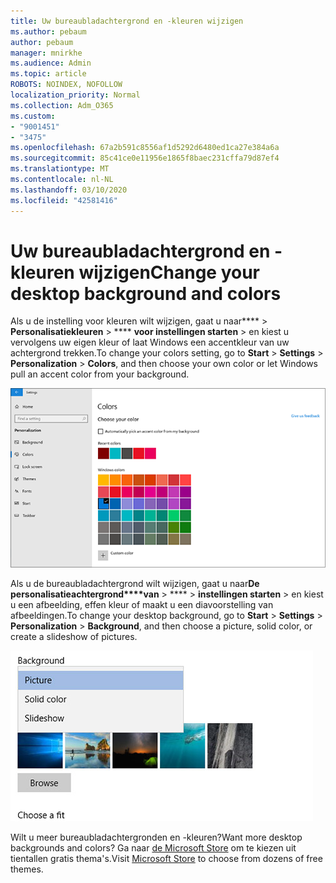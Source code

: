 ```yaml
---
title: Uw bureaubladachtergrond en -kleuren wijzigen
ms.author: pebaum
author: pebaum
manager: mnirkhe
ms.audience: Admin
ms.topic: article
ROBOTS: NOINDEX, NOFOLLOW
localization_priority: Normal
ms.collection: Adm_O365
ms.custom:
- "9001451"
- "3475"
ms.openlocfilehash: 67a2b591c8556af1d5292d6480ed1ca27e384a6a
ms.sourcegitcommit: 85c41ce0e11956e1865f8baec231cffa79d87ef4
ms.translationtype: MT
ms.contentlocale: nl-NL
ms.lasthandoff: 03/10/2020
ms.locfileid: "42581416"
---
```

# <a name="change-your-desktop-background-and-colors"></a><span data-ttu-id="c3763-102">Uw bureaubladachtergrond en -kleuren wijzigen</span><span class="sxs-lookup"><span data-stu-id="c3763-102">Change your desktop background and colors</span></span>

<span data-ttu-id="c3763-103">Als u de instelling voor kleuren wilt wijzigen, gaat u naar\*\*\*\* > **Personalisatiekleuren** > \*\*\*\* **voor instellingen starten** > en kiest u vervolgens uw eigen kleur of laat Windows een accentkleur van uw achtergrond trekken.</span><span class="sxs-lookup"><span data-stu-id="c3763-103">To change your colors setting, go to **Start** > **Settings** > **Personalization** > **Colors**, and then choose your own color or let Windows pull an accent color from your background.</span></span>

![Personaliseer uw kleuren in Windows.](media/windows-personalization-colors.png)

<span data-ttu-id="c3763-105">Als u de bureaubladachtergrond wilt wijzigen, gaat u naar**De personalisatieachtergrond\*\*\*\*van** > \*\*\*\* >  **instellingen starten** > en kiest u een afbeelding, effen kleur of maakt u een diavoorstelling van afbeeldingen.</span><span class="sxs-lookup"><span data-stu-id="c3763-105">To change your desktop background, go to **Start** > **Settings** > **Personalization** > **Background**, and then choose a picture, solid color, or create a slideshow of pictures.</span></span> 

![De achtergrond van uw Windows-bureaublad wijzigen.](media/windows-desktop-background.png)

<span data-ttu-id="c3763-107">Wilt u meer bureaubladachtergronden en -kleuren?</span><span class="sxs-lookup"><span data-stu-id="c3763-107">Want more desktop backgrounds and colors?</span></span> <span data-ttu-id="c3763-108">Ga naar [de Microsoft Store](https://www.microsoft.com/store/collections/windowsthemes) om te kiezen uit tientallen gratis thema's.</span><span class="sxs-lookup"><span data-stu-id="c3763-108">Visit [Microsoft Store](https://www.microsoft.com/store/collections/windowsthemes) to choose from dozens of free themes.</span></span>
